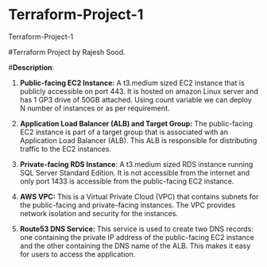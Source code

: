 # Terraform-Project-1
Terraform-Project-1

#Terraform Project by Rajesh Sood.


#**Description**: 


1. **Public-facing EC2 Instance:** A t3.medium sized EC2 instance that is publicly accessible on port 443. It is hosted on amazon Linux server and has 1 GP3  drive of 50GB attached. Using count variable we can deploy N number of instances or as per requirement. 


2. **Application Load Balancer (ALB) and Target Group:** The public-facing EC2 instance is part of a target group that is associated with an Application Load Balancer (ALB). This ALB is responsible for distributing traffic to the EC2 instances.


3. **Private-facing RDS Instance**: A t3.medium sized RDS instance running SQL Server Standard Edition. It is not accessible from the internet and only port 1433 is accessible from the public-facing EC2 instance.


4. **AWS VPC:** This is a Virtual Private Cloud (VPC) that contains subnets for the public-facing and private-facing instances. The VPC provides network isolation and security for the instances.


5. **Route53 DNS Service:** This service is used to create two DNS records: one containing the private IP address of the public-facing EC2 instance and the other containing the DNS name of the ALB. This makes it easy for users to access the application.
